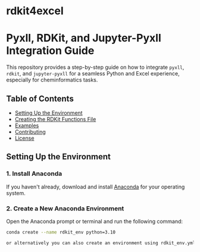 # rdkit4excel
# Pyxll, RDKit, and Jupyter-Pyxll Integration Guide

This repository provides a step-by-step guide on how to integrate `pyxll`, `rdkit`, and `jupyter-pyxll` for a seamless Python and Excel experience, especially for cheminformatics tasks.

## Table of Contents

- [Setting Up the Environment](#setting-up-the-environment)
- [Creating the RDKit Functions File](#creating-the-rdkit-functions-file)
- [Examples](#examples)
- [Contributing](#contributing)
- [License](#license)

## Setting Up the Environment

### 1. Install Anaconda

If you haven't already, download and install [Anaconda](https://www.anaconda.com/products/distribution) for your operating system.

### 2. Create a New Anaconda Environment

Open the Anaconda prompt or terminal and run the following command:

```bash
conda create --name rdkit_env python=3.10

or alternatively you can also create an environment using rdkit_env.yml file
